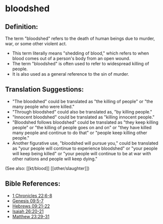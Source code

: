# bloodshed #

## Definition: ##

The term "bloodshed" refers to the death of human beings due to murder, war, or some other violent act.

* This term literally means "shedding of blood," which refers to when blood comes out of a person's body from an open wound.
* The term "bloodshed" is often used to refer to widespread killing of people.
* It is also used as a general reference to the sin of murder.

## Translation Suggestions: ##

* "The bloodshed" could be translated as "the killing of people" or "the many people who were killed."
* "Through bloodshed" could also be translated as, "by killing people."
* "Innocent bloodshed" could be translated as "killing innocent people."
* "Bloodshed follows bloodshed" could be translated as "they keep killing people" or "the killing of people goes on and on" or "they have killed many people and continue to do that" or "people keep killing other people."
* Another figurative use, "bloodshed will pursue you," could be translated as "your people will continue to experience bloodshed" or "your people will keep being killed" or "your people will continue to be at war with other nations and people will keep dying."

(See also: [[kt/blood]] [[other/slaughter]])

## Bible References: ##

* [1 Chronicles 22:6-8](en/tn/1ch/help/22/06)
* [Genesis 09:5-7](en/tn/gen/help/09/05)
* [Hebrews 09:21-22](en/tn/heb/help/09/21)
* [Isaiah 26:20-21](en/tn/isa/help/26/20)
* [Matthew 23:29-31](en/tn/mat/help/23/29)